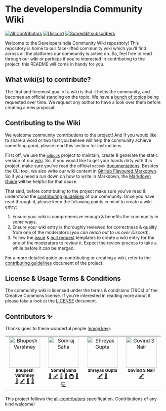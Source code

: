 # The developersIndia Community Wiki

[![All Contributors](https://img.shields.io/badge/all_contributors-3-orange.svg)](#contributors-)
[![Discord](https://img.shields.io/discord/669880381649977354?color=%237289da&label=Discord&logo=Discord)](https://discordapp.com/invite/MKXMSNC)
[![Subreddit subscribers](https://img.shields.io/badge/dynamic/json?url=https%3A%2F%2Fdevelopersindia.github.io%2Fmetrics%2Fdata%2F&query=%24.totalMembers&suffix=%20members&style=flat&logo=reddit&label=r%2FdevelopersIndia&color=orange&link=https%3A%2F%2Fwww.reddit.com%2Fr%2FdevelopersIndia
)](https://www.reddit.com/r/developersIndia/)

Welcome to the DevelopersIndia Community Wiki repository! This repository is home to our face-lifted community wiki which you'll find across all the
platforms our community is active on. So, feel free to read through our wiki or
perhaps if you're interested in contributing to the project, this README will
come in handy for you.

## What wiki(s) to contribute?

The first and foremost goal of a wiki is that it helps the community, and becomes an official standing on the topic. We have a [bunch of topics](https://github.com/developersIndia/wiki/discussions/21) being requested over time. We request any author to have a look over them before creating a new proposal.

## Contributing to the Wiki

We welcome community contributions to the project! And if you would like to
share a word or two that you believe will help the community achieve something
good, please read this section for instructions.

First off, we use the [`mdbook`][1] project to maintain, create & generate the
static version of our [wiki][2]. So, if you would like to get your hands dirty
with this project, make sure you've read the official `mdbook`
[documentations][3]. Besides the CLI tool, we also write our wiki content in
[GitHub Flavoured Markdown][4]. So if you need a run down on how to write in
Markdown, the [Markdown Guide][5] will be helpful for that cause.

That said, before contributing to the project make sure you've read & understood
the [contributing guidelines][6] of our community. Once you have read
through it, please keep the following points in mind to create a wiki entry:

1. Ensure your wiki is comprehensive enough & benefits the community in some
   ways.
2. Ensure your wiki entry is thoroughly reviewed for correctness & quality from
   one of the moderators (_you can reach out to us over Discord_).
3. Follow the [issue][7] & [pull request][8] templates to create a wiki entry
   for the one of the moderators to review it. Expect the review process to take
   a while before it can be merged.

For a more detailed guide on contributing or creating a wiki, refer
to the [contributing guidelines][10] document of the project.

## License & Usage Terms & Conditions

The community wiki is licensed under the terms & conditions (T&Cs) of the
Creative Commons license. If you're interested in reading more about it, please
take a look at the [LICENSE][9] document.

<!-- Reference Links -->

[1]: https://github.com/rust-lang/mdbook
[2]: https://wiki.devsindia.in
[3]: https://rust-lang.github.io/mdBook
[4]: https://github.github.com/gfm
[5]: https://www.markdownguide.org
[6]: https://github.com/developersIndia/.github/blob/main/CONTRIBUTING.md
[7]: https://github.com/developersIndia/wiki/issues/new/choose
[8]: https://github.com/developersIndia/wiki/compare
[9]: https://github.com/developersIndia/wiki/blob/main/LICENSE
[10]: https://github.com/developersIndia/wiki/blob/main/CONTRIBUTING.md

## Contributors ✨

Thanks goes to these wonderful people ([emoji key](https://allcontributors.org/docs/en/emoji-key)):

<!-- ALL-CONTRIBUTORS-LIST:START - Do not remove or modify this section -->
<!-- prettier-ignore-start -->
<!-- markdownlint-disable -->
<table>
  <tbody>
    <tr>
      <td align="center" valign="top" width="14.28%"><a href="http://bhupesh.me"><img src="https://avatars.githubusercontent.com/u/34342551?v=4?s=100" width="100px;" alt="Bhupesh Varshney"/><br /><sub><b>Bhupesh Varshney</b></sub></a><br /><a href="https://github.com/developersIndia/wiki/pulls?q=is%3Apr+reviewed-by%3ABhupesh-V" title="Reviewed Pull Requests">👀</a> <a href="#content-Bhupesh-V" title="Content">🖋</a> <a href="#ideas-Bhupesh-V" title="Ideas, Planning, & Feedback">🤔</a> <a href="#projectManagement-Bhupesh-V" title="Project Management">📆</a></td>
      <td align="center" valign="top" width="14.28%"><a href="https://jarmos.vercel.app"><img src="https://avatars.githubusercontent.com/u/31373860?v=4?s=100" width="100px;" alt="Somraj Saha"/><br /><sub><b>Somraj Saha</b></sub></a><br /><a href="https://github.com/developersIndia/wiki/pulls?q=is%3Apr+reviewed-by%3AJarmos-san" title="Reviewed Pull Requests">👀</a> <a href="#content-Jarmos-san" title="Content">🖋</a> <a href="#ideas-Jarmos-san" title="Ideas, Planning, & Feedback">🤔</a> <a href="#projectManagement-Jarmos-san" title="Project Management">📆</a> <a href="#infra-Jarmos-san" title="Infrastructure (Hosting, Build-Tools, etc)">🚇</a> <a href="#tool-Jarmos-san" title="Tools">🔧</a> <a href="https://github.com/developersIndia/wiki/commits?author=Jarmos-san" title="Code">💻</a></td>
      <td align="center" valign="top" width="14.28%"><a href="https://shreyasgupta.in"><img src="https://avatars.githubusercontent.com/u/20678047?v=4?s=100" width="100px;" alt="Shreyas Gupta"/><br /><sub><b>Shreyas Gupta</b></sub></a><br /><a href="#content-sggts04" title="Content">🖋</a> <a href="#ideas-sggts04" title="Ideas, Planning, & Feedback">🤔</a></td>
      <td align="center" valign="top" width="14.28%"><a href="http://govindsnair.netlify.app"><img src="https://avatars.githubusercontent.com/u/115881229?v=4?s=100" width="100px;" alt="Govind S Nair"/><br /><sub><b>Govind S Nair</b></sub></a><br /><a href="#content-g0v1ndN" title="Content">🖋</a></td>
    </tr>
  </tbody>
</table>

<!-- markdownlint-restore -->
<!-- prettier-ignore-end -->

<!-- ALL-CONTRIBUTORS-LIST:END -->

This project follows the [all-contributors](https://github.com/all-contributors/all-contributors) specification. Contributions of any kind welcome!
